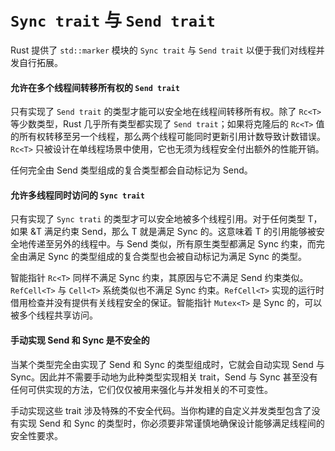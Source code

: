 # `Sync trait` 与 `Send trait`

Rust 提供了 `std::marker` 模块的 `Sync trait` 与 `Send trait` 以便于我们对线程并发自行拓展。

#### 允许在多个线程间转移所有权的 `Send trait`

只有实现了 `Send trait` 的类型才能可以安全地在线程间转移所有权。除了  `Rc<T>` 等少数类型，Rust 几乎所有类型都实现了 `Send trait`；如果将克隆后的 `Rc<T>` 值的所有权转移至另一个线程，那么两个线程可能同时更新引用计数导致计数错误。`Rc<T>` 只被设计在单线程场景中使用，它也无须为线程安全付出额外的性能开销。

任何完全由 Send 类型组成的复合类型都会自动标记为 Send。

#### 允许多线程同时访问的 `Sync trait`

只有实现了 `Sync trati` 的类型才可以安全地被多个线程引用。对于任何类型 T，如果 &T 满足约束 Send，那么 T 就是满足 Sync 的。这意味着 T 的引用能够被安全地传递至另外的线程中。与 Send 类似，所有原生类型都满足 Sync 约束，而完全由满足 Sync 的类型组成的复合类型也会被自动标记为满足 Sync 的类型。

智能指针 `Rc<T>` 同样不满足 Sync 约束，其原因与它不满足 Send 约束类似。`RefCell<T>` 与 `Cell<T>` 系统类似也不满足 Sync 约束。`RefCell<T>` 实现的运行时借用检查并没有提供有关线程安全的保证。智能指针 `Mutex<T>` 是 Sync 的，可以被多个线程共享访问。

#### 手动实现 Send 和 Sync 是不安全的

当某个类型完全由实现了 Send 和 Sync 的类型组成时，它就会自动实现 Send 与 Sync。因此并不需要手动地为此种类型实现相关 trait，Send 与 Sync 甚至没有任何可供实现的方法，它们仅仅被用来强化与并发相关的不可变性。

手动实现这些 trait 涉及特殊的不安全代码。当你构建的自定义并发类型包含了没有实现 Send 和 Sync 的类型时，你必须要非常谨慎地确保设计能够满足线程间的安全性要求。